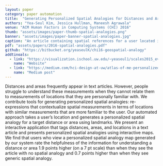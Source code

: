 ```yaml
---
layout: paper
category: paper automation
title:  "Generating Personalized Spatial Analogies for Distances and Areas"
authors: "Yea-Seul Kim, Jessica Hullman, Maneesh Agrawala"
venue: "ACM Human Factors in Computing Systems (CHI) 2016"
thumb: "assets/images/paper-thumb-spatial-analogies.png"
banner: "assets/images/paper-banner-spatial-analogies.jpg"
caption: "An article containing spatial references for a user located in Seattle, WA, alongside examples of automatically generated personalized distance analogy maps (lower left, center) and personalized area analogy maps (top left, right)."
pdf: "assets/papers/2016-spatial-analogies.pdf"
github: "https://bitbucket.org/yeaseulK/chi16-geospatial-analogy"
addtinoals:
  - link: "https://visualization.ischool.uw.edu/~yeaseul1/scales2015_eval/geospatial/"
    name: "Website"
  - link: "https://medium.com/hci-design-at-uw/atlas-of-me-personalized-spatial-analogy-maps-for-unfamiliar-measurements-e20566d94b52"
    name: "Medium post"
---
```


<!-- abstract -->
Distances and areas frequently appear in text articles. However, people struggle to understand these measurements when they cannot relate them to measurements of locations that they are personally familiar with. We contribute tools for generating personalized spatial analogies: re-expressions that contextualize spatial measurements in terms of locations with similar measurements that are more familiar to the user. Our automated approach takes a user’s location and generates a personalized spatial analogy for a target distance or area using landmarks. We present an interactive application that tags distances, areas, and locations in a text article and presents personalized spatial analogies using interactive maps. We find that users who view a personalized spatial analogy map generated by our system rate the helpfulness of the information for understanding a distance or area 1.9 points higher (on a 7 pt scale) than when they see the article with no spatial analogy and 0.7 points higher than when they see generic spatial analogy.
